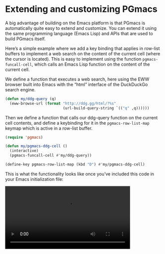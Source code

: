 # Extending and customizing PGmacs

A big advantage of building on the Emacs platform is that PGmacs is automatically quite easy to
extend and customize. You can extend it using the same programming language (Emacs Lisp) and APIs
that are used to build PGmacs itself.

Here’s a simple example where we add a key binding that applies in row-list buffers to implement a
web search on the content of the current cell (where the cursor is located). This is easy to
implement using the function `pgmacs-funcall-cell`, which calls an Emacs Lisp function on the
content of the current cell.

We define a function that executes a web search, here using the EWW browser built into Emacs with
the “html” interface of the DuckDuckGo search engine. 

```lisp
(defun my/ddg-query (q)
  (eww-browse-url (format "http://ddg.gg/html/?%s"
                          (url-build-query-string `(("q" ,q))))))
```

Then we define a function that calls our ddg-query function on the current cell contents, and define
a keybinding for it in the `pgmacs-row-list-map` keymap which is active in a row-list buffer.

```lisp
(require 'pgmacs)

(defun my/pgmacs-ddg-cell ()
  (interactive)
  (pgmacs-funcall-cell #'my/ddg-query))

(define-key pgmacs-row-list-map (kbd "D") #'my/pgmacs-ddg-cell)
```

This is what the functionality looks like once you’ve included this code in your Emacs
initialization file: 


<video width="80%" autoplay loop>
  <source
  src="https://github.com/emarsden/emarsden.github.io/raw/refs/heads/main/assets/pgmacs-extend-ddg.mp4">
</video>
